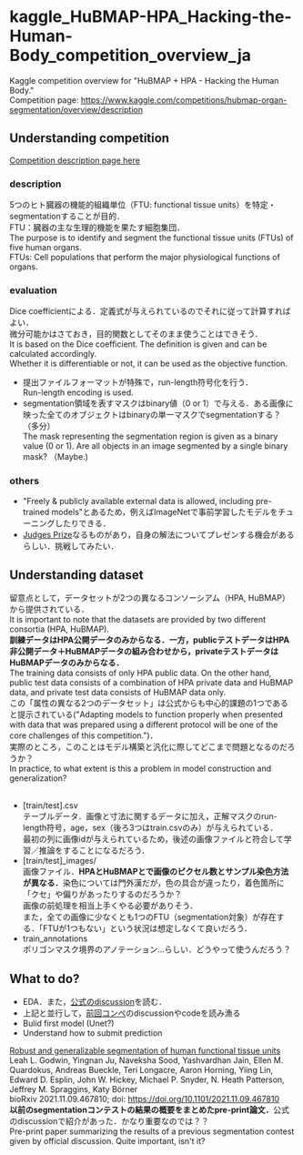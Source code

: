 # kaggle_HuBMAP-HPA_Hacking-the-Human-Body_competition_overview_ja
Kaggle competition overview for "HuBMAP + HPA - Hacking the Human Body." <br>
Competition page: https://www.kaggle.com/competitions/hubmap-organ-segmentation/overview/description <br>

## Understanding competition
[Competition description page here](https://www.kaggle.com/competitions/hubmap-organ-segmentation/overview/description) <br>

### description
5つのヒト臓器の機能的組織単位（FTU: functional tissue units）を特定・segmentationすることが目的．<br>
FTU：臓器の主な生理的機能を果たす細胞集団．<br>
The purpose is to identify and segment the functional tissue units (FTUs) of five human organs. <br>
FTUs: Cell populations that perform the major physiological functions of organs. <br>

### evaluation
Dice coefficientによる．定義式が与えられているのでそれに従って計算すればよい．<br>
微分可能かはさておき，目的関数としてそのまま使うことはできそう．<br>
It is based on the Dice coefficient. The definition is given and can be calculated accordingly. <br>
Whether it is differentiable or not, it can be used as the objective function. <br>
- 提出ファイルフォーマットが特殊で，run-length符号化を行う．<br>
Run-length encoding is used. <br>
- segmentation領域を表すマスクはbinary値（0 or 1）で与える．ある画像に映った全てのオブジェクトはbinaryの単一マスクでsegmentationする？（多分）<br>
The mask representing the segmentation region is given as a binary value (0 or 1). Are all objects in an image segmented by a single binary mask? （Maybe.) <br>

### others
- "Freely & publicly available external data is allowed, including pre-trained models"とあるため，例えばImageNetで事前学習したモデルをチューニングしたりできる．<br>
- [Judges Prize](https://www.kaggle.com/competitions/hubmap-organ-segmentation/overview/judges-prize)なるものがあり，自身の解法についてプレゼンする機会があるらしい．挑戦してみたい．<br>

## Understanding dataset
留意点として，データセットが2つの異なるコンソーシアム（HPA, HuBMAP）から提供されている．<br>
It is important to note that the datasets are provided by two different consortia (HPA, HuBMAP).<br>
<b>訓練データはHPA公開データのみからなる．一方，publicテストデータはHPA非公開データ＋HuBMAPデータの組み合わせから，privateテストデータはHuBMAPデータのみからなる．</b><br>
The training data consists of only HPA public data. On the other hand, public test data consists of a combination of HPA private data and HuBMAP data, and private test data consists of HuBMAP data only.<br>
この「属性の異なる2つのデータセット」は公式からも中心的課題の1つであると提示されている("Adapting models to function properly when presented with data that was prepared using a different protocol will be one of the core challenges of this competition.")．<br>
実際のところ，このことはモデル構築と汎化に際してどこまで問題となるのだろうか？<br>
In practice, to what extent is this a problem in model construction and generalization?<br><br>

- [train/test].csv <br>
テーブルデータ．画像と寸法に関するデータに加え，正解マスクのrun-length符号，age，sex（後ろ3つはtrain.csvのみ）が与えられている．<br>
最初の列に画像idが与えられているため，後述の画像ファイルと符合して学習／推論をすることになるだろう．<br>
- [train/test]_images/ <br>
画像ファイル．<b>HPAとHuBMAPとで画像のピクセル数とサンプル染色方法が異なる．</b>染色については門外漢だが，色の具合が違ったり，着色箇所に「クセ」や偏りがあったりするのだろうか？<br>
画像の前処理を相当上手くやる必要がありそう．<br>
また，全ての画像に少なくとも1つのFTU（segmentation対象）が存在する．「FTUが1つもない」という状況は想定しなくて良いだろう．<br>
- train_annotations <br>
ポリゴンマスク境界のアノテーション...らしい．どうやって使うんだろう？<br>

## What to do?
- EDA．また，[公式のdiscussion](https://www.kaggle.com/competitions/hubmap-organ-segmentation/discussion/332666)を読む．
- 上記と並行して，[前回コンペ](https://www.kaggle.com/competitions/hubmap-kidney-segmentation)のdiscussionやcodeを読み漁る
- Bulid first model (Unet?)
- Understand how to submit prediction


[Robust and generalizable segmentation of human functional tissue units](https://www.biorxiv.org/content/10.1101/2021.11.09.467810v1)<br>
Leah L. Godwin, Yingnan Ju, Naveksha Sood, Yashvardhan Jain, Ellen M. Quardokus, Andreas Bueckle, Teri Longacre, Aaron Horning, Yiing Lin, Edward D. Esplin, John W. Hickey, Michael P. Snyder, N. Heath Patterson, Jeffrey M. Spraggins, Katy Börner<br>
bioRxiv 2021.11.09.467810; doi: https://doi.org/10.1101/2021.11.09.467810<br>
<b>以前のsegmentationコンテストの結果の概要をまとめたpre-print論文．</b>公式のdiscussionで紹介があった．かなり重要なのでは？？<br>
Pre-print paper summarizing the results of a previous segmentation contest given by official discussion. Quite important, isn't it?<br>
